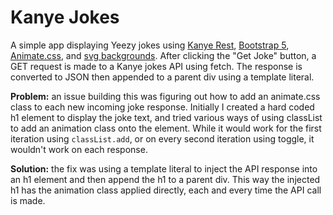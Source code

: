 # Kanye Jokes

A simple app displaying Yeezy jokes using [Kanye Rest](https://api.kanye.rest), [Bootstrap 5](https://v5.getbootstrap.com/docs/5.0/getting-started/introduction/), [Animate.css](https://animate.style/), and [svg backgrounds](https://www.svgbackgrounds.com/). After clicking the "Get Joke" button, a GET request is made to a Kanye jokes API using fetch. The response is converted to JSON then appended to a parent div using a template literal.

**Problem:** an issue building this was figuring out how to add an animate.css class to each new incoming joke response. Initially I created a hard coded h1 element to display the joke text, and tried various ways of using classList to add an animation class onto the element. While it would work for the first iteration using `classList.add`, or on every second iteration using toggle, it wouldn't work on each response.

**Solution:** the fix was using a template literal to inject the API response into an h1 element and then append the h1 to a parent div. This way the injected h1 has the animation class applied directly, each and every time the API call is made.